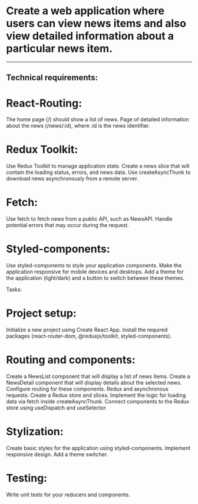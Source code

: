 # Create a web application where users can view news items and also view detailed information about a particular news item.

---------------------------------------------------------------------------
Technical requirements:
---------------------------------------------------------------------------
# React-Routing:
The home page (/) should show a list of news.
Page of detailed information about the news (/news/:id), where :id is the news identifier.

# Redux Toolkit:
Use Redux Toolkit to manage application state.
Create a news slice that will contain the loading status, errors, and news data.
Use createAsyncThunk to download news asynchronously from a remote server.

# Fetch:
Use fetch to fetch news from a public API, such as NewsAPI.
Handle potential errors that may occur during the request.

# Styled-components:
Use styled-components to style your application components.
Make the application responsive for mobile devices and desktops.
Add a theme for the application (light/dark) and a button to switch between these themes.

Tasks:


# Project setup:
Initialize a new project using Create React App.
Install the required packages (react-router-dom, @reduxjs/toolkit, styled-components).

# Routing and components:
Create a NewsList component that will display a list of news items.
Create a NewsDetail component that will display details about the selected news.
Configure routing for these components.
Redux and asynchronous requests:
Create a Redux store and slices.
Implement the logic for loading data via fetch inside createAsyncThunk.
Connect components to the Redux store using useDispatch and useSelector.

# Stylization:
Create basic styles for the application using styled-components.
Implement responsive design.
Add a theme switcher.

# Testing:
Write unit tests for your reducers and components.
